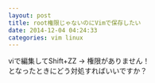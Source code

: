 ```yaml
---
layout: post
title: root権限じゃないのにVimで保存したい
date: 2014-12-04 04:24:33
categories: vim linux
---
```

<!-- {% raw %} -->
<p>viで編集してShift+ZZ -> 権限がありません！<br>
となったときにどう対処すればいいですか？</p>
<!-- {% endraw %} -->
